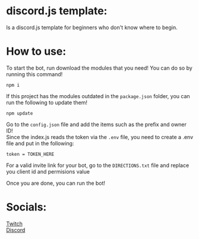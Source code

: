 # discord.js template:
Is a discord.js template for beginners who don't know where to begin.

# How to use:
  To start the bot, run download the modules that you need! You can do so by running this command!    
  ```
  npm i
  ```
  If this project has the modules outdated in the `package.json` folder, you can run the following to update them!
  ```
  npm update
  ```
  Go to the `config.json` file and add the items such as the prefix and owner ID!     
  Since the index.js reads the token via the `.env` file, you need to create a .env file and put in the following:
  ```
  token = TOKEN_HERE
  ```
  For a valid invite link for your bot, go to the `DIRECTIONS.txt` file and replace you client id and permisions value
  
  Once you are done, you can run the bot!
  
# Socials:
  [Twitch][twitch]\
  [Discord][discord]

[discord]: https://discord.gg/24CDPUFgSE
[twitch]: https://www.twitch.tv/javiers_code
